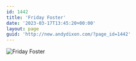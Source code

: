 ```yaml
---
id: 1442
title: 'Friday Foster'
date: '2023-03-17T13:45:20+00:00'
layout: page
guid: 'http://new.andydixon.com/?page_id=1442'
---
```


![Friday Foster](https://i0.wp.com/assets.g8x2.ldn.idrivee2-23.com/posters/Friday%20Foster%2001.jpg?w=1200&ssl=1 "Friday Foster")